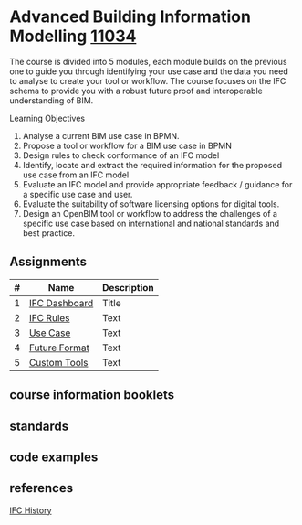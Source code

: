 # Advanced Building Information Modelling [11034](https://kurser.dtu.dk/course/2021-2022/11034)

The course is divided into 5 modules, each module builds on the previous one to guide you through identifying your use case and the data you need to analyse to create your tool or workflow. The course focuses on the IFC schema to provide you with a robust future proof and interoperable understanding of BIM.

Learning Objectives
1. Analyse a current BIM use case in BPMN.
2. Propose a tool or workflow for a BIM use case in BPMN
3. Design rules to check conformance of an IFC model
4. Identify, locate and extract the required information for the proposed use case from an IFC model
5. Evaluate an IFC model and provide appropriate feedback / guidance for a specific use case and user.
6. Evaluate the suitability of software licensing options for digital tools.
7. Design an OpenBIM tool or workflow to address the challenges of a specific use case based on international and national standards and best practice.

## Assignments
|# |Name         | Description |
|---------- | ----------- | ----------- |
| 1 | [IFC Dashboard](https://github.com/timmcginley/11034/tree/main/A1__Dashboard)   | Title       |
| 2 | [IFC Rules](https://github.com/timmcginley/11034/tree/main/A2__Rules)  | Text        |
| 3 | [Use Case](https://github.com/timmcginley/11034/tree/main/A3__Use_Case)  | Text        |
| 4 | [Future Format](https://github.com/timmcginley/11034/tree/main/A4__Future%20format)   | Text        |
| 5 | [Custom Tools](https://github.com/timmcginley/11034/tree/main/A5__Custom%20tools)  | Text        |

## course information booklets
## standards
## code examples
## references
[IFC History](https://itc.scix.net/pdfs/w78-2015-paper-004.pdf)
